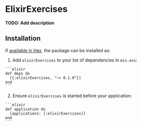 # ElixirExercises

**TODO: Add description**

## Installation

If [available in Hex](https://hex.pm/docs/publish), the package can be installed as:

  1. Add `elixirExercises` to your list of dependencies in `mix.exs`:

    ```elixir
    def deps do
      [{:elixirExercises, "~> 0.1.0"}]
    end
    ```

  2. Ensure `elixirExercises` is started before your application:

    ```elixir
    def application do
      [applications: [:elixirExercises]]
    end
    ```

